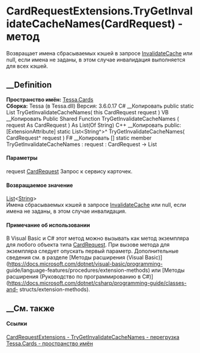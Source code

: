 # CardRequestExtensions.TryGetInvalidateCacheNames(CardRequest) - метод
Возвращает имена сбрасываемых кэшей в запросе
[InvalidateCache](F_Tessa_Cards_CardRequestTypes_InvalidateCache.htm) или
null, если имена не заданы, в этом случае инвалидация выполняется для всех
кэшей.
## __Definition
 **Пространство имён:** [Tessa.Cards](N_Tessa_Cards.htm)  
 **Сборка:** Tessa (в Tessa.dll) Версия: 3.6.0.17
C# __Копировать
     public static List<string> TryGetInvalidateCacheNames(
    	this CardRequest request
    )
VB __Копировать
    <ExtensionAttribute>
    Public Shared Function TryGetInvalidateCacheNames ( 
    	request As CardRequest
    ) As List(Of String)
C++ __Копировать
     public:
    [ExtensionAttribute]
    static List<String^>^ TryGetInvalidateCacheNames(
    	CardRequest^ request
    )
F# __Копировать
     [<ExtensionAttribute>]
    static member TryGetInvalidateCacheNames : 
            request : CardRequest -> List<string> 
#### Параметры
request [CardRequest](T_Tessa_Cards_CardRequest.htm)
    Запрос к сервису карточек.
#### Возвращаемое значение
[List](https://learn.microsoft.com/dotnet/api/system.collections.generic.list-1)<[String](https://learn.microsoft.com/dotnet/api/system.string)>  
Имена сбрасываемых кэшей в запросе
[InvalidateCache](F_Tessa_Cards_CardRequestTypes_InvalidateCache.htm) или
null, если имена не заданы, в этом случае инвалидация.
#### Примечание об использовании
В Visual Basic и C# этот метод можно вызывать как метод экземпляра для любого
объекта типа [CardRequest](T_Tessa_Cards_CardRequest.htm). При вызове метода
для экземпляра следует опускать первый параметр. Дополнительные сведения см. в
разделе [Методы расширения (Visual
Basic)](https://docs.microsoft.com/dotnet/visual-basic/programming-
guide/language-features/procedures/extension-methods) или [Методы расширения
(Руководство по программированию в
C#)](https://docs.microsoft.com/dotnet/csharp/programming-guide/classes-and-
structs/extension-methods).
##  __См. также
#### Ссылки
[CardRequestExtensions - ](T_Tessa_Cards_CardRequestExtensions.htm)
[TryGetInvalidateCacheNames -
перегрузка](Overload_Tessa_Cards_CardRequestExtensions_TryGetInvalidateCacheNames.htm)
[Tessa.Cards - пространство имён](N_Tessa_Cards.htm)
